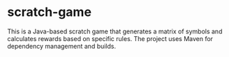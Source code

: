 # scratch-game
This is a Java-based scratch game that generates a matrix of symbols and calculates rewards based on specific rules. The project uses Maven for dependency management and builds.
